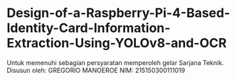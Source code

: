 # Design-of-a-Raspberry-Pi-4-Based-Identity-Card-Information-Extraction-Using-YOLOv8-and-OCR
Untuk memenuhi sebagian persyaratan memperoleh gelar Sarjana Teknik. 
Disusun oleh: GREGORIO MANOEROE 
NIM: 215150300111019
